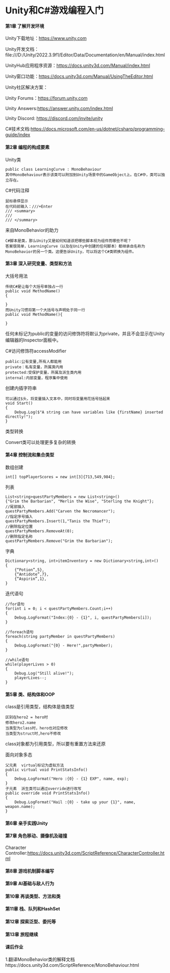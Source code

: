 # Unity和C#游戏编程入门

#### 第1章 了解开发环境

Unity下载地址：https://www.unity.com

Unity开发文档：file:///D:/Unity/2022.3.9f1/Editor/Data/Documentation/en/Manual/index.html

UnityHub应用程序资源：https://docs.unity3d.com/Manual/index.html

Unity窗口功能：https://docs.unity3d.com/Manual/UsingTheEditor.html

Unity社区解决方案：

Unity Forums：https://forum.unity.com

Unity Answers:https://answer.unity.com/index.html

Unity Discord: https://discord.com/invite/unity

C#技术文档:https://docs.microsoft.com/en-us/dotnet/csharp/programming-guide/index

#### 第2章 编程的构成要素

Unity类

```
public class LearningCurve : MonoBehaviour
其中MonoBehaviour表示该类可以附加到Unity场景中的GameObject上。在C#中，类可以独立存在。
```

C#代码注释

```
鼠标悬停显示
在代码前输入：///+Enter
/// <summary>
/// 
/// </summary>
```

来自MonoBehavior的助力

```
C#脚本是类，那么Unity又是如何知道该把哪些脚本视为组件而哪些不呢？
答案很简单，LearningCurve（以及在Unity中创建的任何脚本）都继承自名称为MonoBehavior的另一个类。这便告诉Unity，可以将这个C#类转换为组件。
```



#### 第3章 深入研究变量、类型和方法

大括号用法

```
传统C#是让每个大括号单独占一行
public void MethodName()
{
    
}
而Unity习惯将第一个大括号与声明处于同一行
public void MethodName(){
    
}
```

任何未标记为public的变量的访问修饰符将默认为private，并且不会显示在Unity编辑器的Inspector面板中。

C#访问修饰符accessModifier

```
public:公有变量,所有人都能用
private：私有变量，所属类内用
protected:受保护变量，所属及派生类内用
internal:内部变量，程序集中使用
```

创建内插字符串

```
可以通过$头，将变量插入文本中，同时将变量用花括号括起来
void Start()
{
    Debug.Log($"A string can have variables like {firstName} inserted directly!");
}
```

类型转换

Convert类可以处理更多复杂的转换

#### 第4章 控制流和集合类型

数组创建

```
int[] topPlayerScores = new int[3]{713,549,984};
```

列表

```
List<string>questPartyMembers = new List<string>()
{"Grim the Barbarian", "Merlin the Wise", "Sterling the Knight"};
//尾部插入
questPartyMembers.Add("Carven the Necromancer");
//指定序号插入
questPartyMembers.Insert(1,"Tanis the Thief");
//删除指定位置
questPartyMembers.RemoveAt(0);
//删除指定名称
questPartyMembers.Remove("Grim the Barbarian");
```

字典

```
Dictionary<string, int>itemInventory = new Dictionary<string,int>()
{
	{“Potion”,5},
	{“Antidote”,7},
	{“Aspirin”,1},
}
```

迭代语句

```
//for语句
for(int i = 0; i < questPartyMembers.Count;i++)
{
	Debug.LogFormat("Index:{0} - {1}", i, questPartyMembers[i]);
}

//foreach语句
foreach(string partyMember in questPartyMembers)
{
	Debug.LogFormat("{0} - Here!",partyMember);
}

//while语句
while(playerLives > 0)
{
	Debug.Log("Still alive!");
	playerLives--;
}
```

#### 第5章 类、结构体和OOP

class是引用类型，结构体是值类型

```
区别在hero2 = hero时
修改hero2.name
当类型为class时，hero也对应修改
当类型为struct时,hero不修改
```

class对象都为引用类型，所以要有重置方法来还原

面向对象多态

```
父元素  virtual标记为虚拟方法
public virtual void PrintStatsInfo() 
{
    Debug.LogFormat("Hero :{0} - {1} EXP", name, exp);
}
子元素  派生类可以通过override进行改写
public override void PrintStatsInfo()
{
    Debug.LogFormat("Hail :{0} - take up your {1}", name, weapon.name);
}
```

#### 第6章 亲手实践Unity

#### 第7章 角色移动、摄像机及碰撞

Character Controller:https://docs.unity3d.com/ScriptReference/CharacterController.html

#### 第8章 游戏机制脚本编写

#### 第9章 AI基础与敌人行为

#### 第10章 再谈类型、方法和类

#### 第11章 栈、队列和HashSet

#### 第12章 探索泛型、委托等

#### 第13章 旅程继续



#### 课后作业

1.翻译MonoBehavior类的解释文档https://docs.unity3d.com/ScriptReference/MonoBehaviour.html

